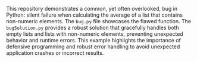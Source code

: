 This repository demonstrates a common, yet often overlooked, bug in Python: silent failure when calculating the average of a list that contains non-numeric elements.  The `bug.py` file showcases the flawed function. The `bugSolution.py` provides a robust solution that gracefully handles both empty lists and lists with non-numeric elements, preventing unexpected behavior and runtime errors. This example highlights the importance of defensive programming and robust error handling to avoid unexpected application crashes or incorrect results.